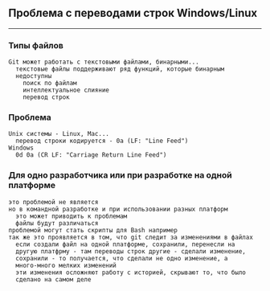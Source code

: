 ## Проблема с переводами строк Windows/Linux
-----------------------------------------

### Типы файлов
    Git может работать с текстовыми файлами, бинарными...
      текстовые файлы поддерживают ряд функций, которые бинарным
      недоступны
        поиск по файлам
        интеллектуальное слияние
        перевод строк

### Проблема
    Unix системы - Linux, Mac...
      перевод строки кодируется - 0a (LF: "Line Feed")
    Windows
      0d 0a (CR LF: "Carriage Return Line Feed")

### Для одно разработчика или при разработке на одной платформе
    это проблемой не является
    но в командной разработке и при использовании разных платформ
      это может приводить к проблемам
      файлы будут различаться
    проблемой могут стать скрипты для Bash например
    так же это проявляется в том, что git следит за изменениями в файлах
      если создали файл на одной платформе, сохранили, перенесли на
      другую платфрму - там переводы строк другие - сделали изменение,
      сохранили - то получается, что сделали не одно изменение, а
      много-много мелких изменений
      эти изменения осложняют работу с историей, скрывают то, что было
      сделано на самом деле

